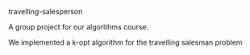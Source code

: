 travelling-salesperson

A group project for our algorithms course.

We implemented a k-opt algorithm for the travelling salesman problem
